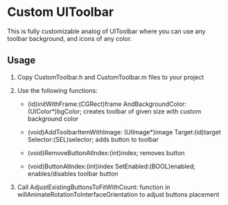 Custom UIToolbar
================

This is fully customizable analog of UIToolbar where you can use any toolbar background, and icons of any color.

Usage
-----

1. Copy CustomToolbar.h and CustomToolbar.m files to your project

2. Use the following functions:

    - (id)initWithFrame:(CGRect)frame AndBackgroundColor:(UIColor*)bgColor;
        creates toolbar of given size with custom background color

    - (void)AddToolbarItemWithImage: (UIImage*)image Target:(id)target Selector:(SEL)selector;
        adds button to toolbar

    - (void)RemoveButtonAtIndex:(int)index;
        removes button

    - (void)ButtonAtIndex:(int)index SetEnabled:(BOOL)enabled;
        enables/disables toolbar button

3. Call AdjustExistingButtonsToFitWithCount: function in willAnimateRotationToInterfaceOrientation to adjust buttons placement